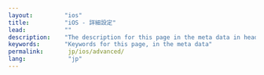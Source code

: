 ```yaml
---
layout:         "ios"
title:          "iOS - 詳細設定"
lead:           ""
description:    "The description for this page in the meta data in header."
keywords:       "Keywords for this page, in the meta data"
permalink:       jp/ios/advanced/
lang:            "jp"
---
```

